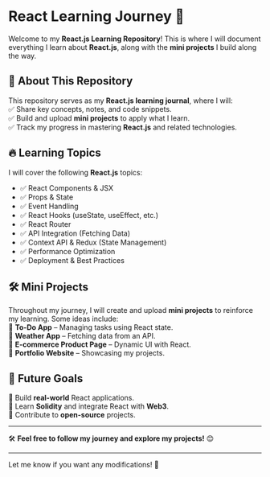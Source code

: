 # **React Learning Journey 🚀**  

Welcome to my **React.js Learning Repository**! This is where I will document everything I learn about **React.js**, along with the **mini projects** I build along the way.  

## 📌 **About This Repository**  
This repository serves as my **React.js learning journal**, where I will:  
✅ Share key concepts, notes, and code snippets.  
✅ Build and upload **mini projects** to apply what I learn.  
✅ Track my progress in mastering **React.js** and related technologies.  

## 🔥 **Learning Topics**  
I will cover the following **React.js** topics:  
- ✅ React Components & JSX  
- ✅ Props & State  
- ✅ Event Handling  
- ✅ React Hooks (useState, useEffect, etc.)  
- ✅ React Router  
- ✅ API Integration (Fetching Data)  
- ✅ Context API & Redux (State Management)  
- ✅ Performance Optimization  
- ✅ Deployment & Best Practices  

## 🛠 **Mini Projects**  
Throughout my journey, I will create and upload **mini projects** to reinforce my learning. Some ideas include:  
📌 **To-Do App** – Managing tasks using React state.  
📌 **Weather App** – Fetching data from an API.  
📌 **E-commerce Product Page** – Dynamic UI with React.  
📌 **Portfolio Website** – Showcasing my projects.  

## 🚀 **Future Goals**  
🔹 Build **real-world** React applications.  
🔹 Learn **Solidity** and integrate React with **Web3**.  
🔹 Contribute to **open-source** projects.  

---

🛠 **Feel free to follow my journey and explore my projects!** 😊  

---

Let me know if you want any modifications! 🚀
